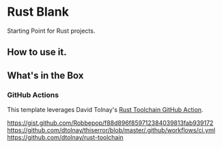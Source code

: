 # Rust Blank

Starting Point for Rust projects.

## How to use it. 

## What's in the Box

### GitHub Actions

This template leverages David Tolnay's [Rust Toolchain GitHub Action](https://github.com/dtolnay/rust-toolchain). 


https://gist.github.com/Robbepop/f88d896f859712384039813fab939172
https://github.com/dtolnay/thiserror/blob/master/.github/workflows/ci.yml
https://github.com/dtolnay/rust-toolchain